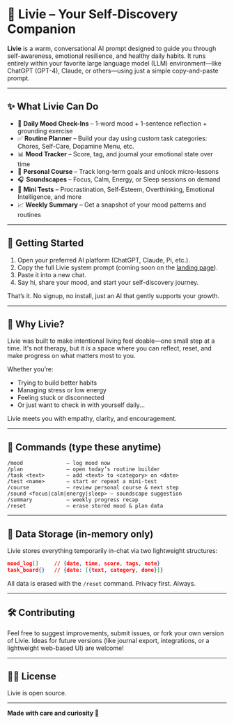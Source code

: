 # 🌱 Livie – Your Self-Discovery Companion

**Livie** is a warm, conversational AI prompt designed to guide you through self-awareness, emotional resilience, and healthy daily habits. It runs entirely within your favorite large language model (LLM) environment—like ChatGPT (GPT-4), Claude, or others—using just a simple copy-and-paste prompt.

---

## ✨ What Livie Can Do

- 💬 **Daily Mood Check-Ins** – 1-word mood + 1-sentence reflection + grounding exercise  
- ✅ **Routine Planner** – Build your day using custom task categories: Chores, Self-Care, Dopamine Menu, etc.  
- 📊 **Mood Tracker** – Score, tag, and journal your emotional state over time  
- 🧠 **Personal Course** – Track long-term goals and unlock micro-lessons  
- 🎧 **Soundscapes** – Focus, Calm, Energy, or Sleep sessions on demand  
- 🧪 **Mini Tests** – Procrastination, Self-Esteem, Overthinking, Emotional Intelligence, and more  
- 📈 **Weekly Summary** – Get a snapshot of your mood patterns and routines

---

## 🚀 Getting Started

1. Open your preferred AI platform (ChatGPT, Claude, Pi, etc.).  
2. Copy the full Livie system prompt (coming soon on the [landing page](#)).  
3. Paste it into a new chat.  
4. Say hi, share your mood, and start your self-discovery journey.

That’s it. No signup, no install, just an AI that gently supports your growth.

---

## 🧭 Why Livie?

Livie was built to make intentional living feel doable—one small step at a time. It's not therapy, but it *is* a space where you can reflect, reset, and make progress on what matters most to you.

Whether you’re:
- Trying to build better habits  
- Managing stress or low energy  
- Feeling stuck or disconnected  
- Or just want to check in with yourself daily...

Livie meets you with empathy, clarity, and encouragement.

---

## 📎 Commands (type these anytime)

```
/mood              – log mood now  
/plan              – open today’s routine builder  
/task <text>       – add <text> to <category> on <date>  
/test <name>       – start or repeat a mini-test  
/course            – review personal course & next step  
/sound <focus|calm|energy|sleep> – soundscape suggestion  
/summary           – weekly progress recap  
/reset             – erase stored mood & plan data  
```

---

## 📁 Data Storage (in-memory only)

Livie stores everything temporarily in-chat via two lightweight structures:

```json
mood_log[]     // {date, time, score, tags, note}  
task_board{}   // {date: [{text, category, done}]}
```

All data is erased with the `/reset` command. Privacy first. Always.

---

## 🛠 Contributing

Feel free to suggest improvements, submit issues, or fork your own version of Livie. Ideas for future versions (like journal export, integrations, or a lightweight web-based UI) are welcome!

---

## 🧘‍♀️ License

Livie is open source.

---

**Made with care and curiosity 💚**